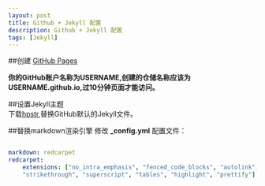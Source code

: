 ```yaml
---
layout: post
title: Github + Jekyll 配置
description: Github + Jekyll 配置
tags: [Jekyll]
---
```

##创建 [GitHub Pages](https://pages.github.com/)

**你的GitHub账户名称为USERNAME,创建的仓储名称应该为USERNAME.github.io,过10分钟页面才能访问。**  

##设置Jekyll主题  
下载[hpstr](https://github.com/mmistakes/hpstr-jekyll-theme),替换GitHub默认的Jekyll文件。

##替换markdown渲染引擎
修改 **_config.yml** 配置文件：  

```yaml

markdown: redcarpet
redcarpet:
    extensions: ["no_intra_emphasis", "fenced_code_blocks", "autolink",
    "strikethrough", "superscript", "tables", "highlight", "prettify"]
    
```